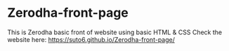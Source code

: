 # Zerodha-front-page
This is Zerodha basic front of website using basic HTML &amp; CSS
Check the website here: https://suto6.github.io/Zerodha-front-page/
